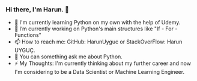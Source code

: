 ### Hi there, I'm Harun. 👋

- 🌱 I'm currently learning Python on my own with the help of Udemy.
- 🔭 I’m currently working on Python's main structures like "If - For - Functions"
- 📫 How to reach me: GitHub: HarunUyguc or StackOverFlow: Harun UYGUÇ.
- 💬 You can something ask me about Python. 
- ⚡ My Thoughts: I'm currently thinking about my further career and now I'm considering to be a Data Scientist or Machine Learning Engineer. 

<!--
**HarunUYGUC/HarunUYGUC** is a ✨ _special_ ✨ repository because its `README.md` (this file) appears on your GitHub profile.

Here are some ideas to get you started:

- 🔭 I’m currently working on ...
- 🌱 I’m currently learning ...
- 📫 How to reach me: ...
- 💬 Ask me about ...
- ⚡ Fun fact: ...

- 👯 I’m looking to collaborate on ...
- 🤔 I’m looking for help with ...


- 😄 Pronouns: ...
-->
